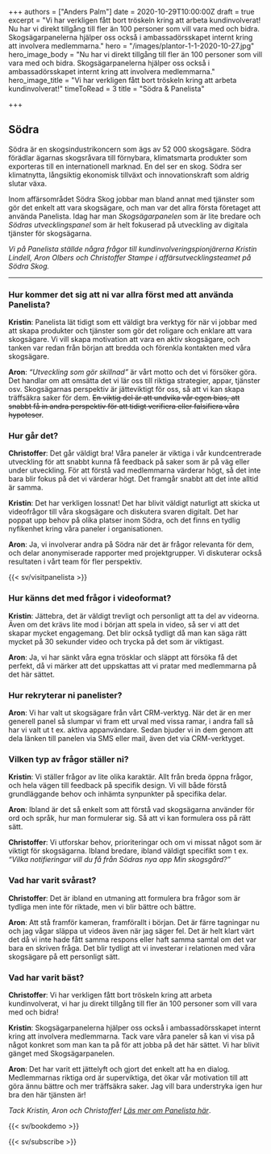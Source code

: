 +++
authors = ["Anders Palm"]
date = 2020-10-29T10:00:00Z
draft = true
excerpt = "Vi har verkligen fått bort tröskeln kring att arbeta kundinvolverat! Nu har vi direkt tillgång till fler än 100 personer som vill vara med och bidra. Skogsägarpanelerna hjälper oss också i ambassadörsskapet internt kring att involvera medlemmarna."
hero = "/images/plantor-1-1-2020-10-27.jpg"
hero_image_body = "Nu har vi direkt tillgång till fler än 100 personer som vill vara med och bidra. Skogsägarpanelerna hjälper oss också i ambassadörsskapet internt kring att involvera medlemmarna."
hero_image_title = "Vi har verkligen fått bort tröskeln kring att arbeta kundinvolverat!"
timeToRead = 3
title = "Södra & Panelista"

+++
## Södra

Södra är en skogsindustrikoncern som ägs av 52 000 skogsägare. Södra förädlar ägarnas skogsråvara till förnybara, klimatsmarta produkter som exporteras till en internationell marknad. En del ser en skog. Södra ser klimatnytta, långsiktig ekonomisk tillväxt och innovationskraft som aldrig slutar växa.

Inom affärsområdet Södra Skog jobbar man bland annat med tjänster som gör det enkelt att vara skogsägare, och man var det allra första företaget att använda Panelista. Idag har man _Skogsägarpanelen_ som är lite bredare och _Södras utvecklingspanel_ som är helt fokuserad på utveckling av digitala tjänster för skogsägarna.

_Vi på Panelista ställde några frågor till kundinvolveringspionjärerna Kristin Lindell, Aron Olbers och Christoffer Stampe i affärsutvecklingsteamet på Södra Skog._

***

### Hur kommer det sig att ni var allra först med att använda Panelista?

**Kristin**: Panelista lät tidigt som ett väldigt bra verktyg för när vi jobbar med att skapa produkter och tjänster som gör det roligare och enklare att vara skogsägare. Vi vill skapa motivation att vara en aktiv skogsägare, och tanken var redan från början att bredda och förenkla kontakten med våra skogsägare.

**Aron**: _“Utveckling som gör skillnad”_ är vårt motto och det vi försöker göra. Det handlar om att omsätta det vi lär oss till riktiga strategier, appar, tjänster osv. Skogsägarnas perspektiv är jätteviktigt för oss, så att vi kan skapa träffsäkra saker för dem. ~~En viktig del är att undvika vår egen bias, att snabbt få in andra perspektiv för att tidigt verifiera eller falsifiera våra hypoteser~~.

### Hur går det?

**Christoffer**: Det går väldigt bra! Våra paneler är viktiga i vår kundcentrerade utveckling för att snabbt kunna få feedback på saker som är på väg eller under utveckling. För att förstå vad medlemmarna värderar högt, så det inte bara blir fokus på det vi värderar högt. Det framgår snabbt att det inte alltid är samma. 

**Kristin**: Det har verkligen lossnat! Det har blivit väldigt naturligt att skicka ut videofrågor till våra skogsägare och diskutera svaren digitalt. Det har poppat upp behov på olika platser inom Södra, och det finns en tydlig nyfikenhet kring våra paneler i organisationen.

**Aron**: Ja, vi involverar andra på Södra när det är frågor relevanta för dem, och delar anonymiserade rapporter med projektgrupper. Vi diskuterar också resultaten i vårt team för fler perspektiv. 

{{< sv/visitpanelista >}}

### Hur känns det med frågor i videoformat?

**Kristin**: Jättebra, det är väldigt trevligt och personligt att ta del av videorna. Även om det krävs lite mod i början att spela in video, så ser vi att det skapar mycket engagemang. Det blir också tydligt då man kan säga rätt mycket på 30 sekunder video och trycka på det som är viktigast.

**Aron**: Ja, vi har sänkt våra egna trösklar och släppt att försöka få det perfekt, då vi märker att det uppskattas att vi pratar med medlemmarna på det här sättet. 

### Hur rekryterar ni panelister?

**Aron**: Vi har valt ut skogsägare från vårt CRM-verktyg. När det är en mer generell panel så slumpar vi fram ett urval med vissa ramar, i andra fall så har vi valt ut t ex.
aktiva appanvändare. Sedan bjuder vi in dem genom att dela länken till panelen via SMS eller mail, även det via CRM-verktyget.

### Vilken typ av frågor ställer ni?

**Kristin**: Vi ställer frågor av lite olika karaktär. Allt från breda öppna frågor, och hela vägen till feedback på specifik design. Vi vill både förstå grundläggande behov och inhämta synpunkter på specifika delar. 

**Aron**: Ibland är det så enkelt som att förstå vad skogsägarna använder för ord och språk, hur man formulerar sig. Så att vi kan formulera oss på rätt sätt. 

**Christoffer**: Vi utforskar behov, prioriteringar och om vi missat något som är viktigt för skogsägarna. Ibland bredare, ibland väldigt specifikt som t ex. _“Vilka notifieringar vill du få från Södras nya app Min skogsgård?”_ 

### Vad har varit svårast?

**Christoffer**: Det är ibland en utmaning att formulera bra frågor som är tydliga men inte för riktade, men vi blir bättre och bättre.

**Aron**: Att stå framför kameran, framförallt i början. Det är färre tagningar nu och jag vågar släppa ut videos även när jag säger fel. Det är helt klart värt det då vi inte hade fått samma respons eller haft samma samtal om det var bara en skriven fråga. Det blir tydligt att vi investerar i relationen med våra skogsägare på ett personligt sätt.

### Vad har varit bäst?

**Christoffer**: Vi har verkligen fått bort tröskeln kring att arbeta kundinvolverat, vi har ju direkt tillgång till fler än 100 personer som vill vara med och bidra!

**Kristin**: Skogsägarpanelerna hjälper oss också i ambassadörsskapet internt kring att involvera medlemmarna. Tack vare våra paneler så kan vi visa på något konkret som man kan ta på för att jobba på det här sättet. Vi har blivit gänget med Skogsägarpanelen.

**Aron**: Det har varit ett jättelyft och gjort det enkelt att ha en dialog. Medlemmarnas riktiga ord är superviktiga, det ökar vår motivation till att göra ännu bättre och mer träffsäkra saker. Jag vill bara understryka igen hur bra den här tjänsten är! 

_Tack Kristin, Aron och Christoffer!_ [_Läs mer om Panelista här_](https://panelista.com "Panelista").

{{< sv/bookdemo >}}

{{< sv/subscribe >}}